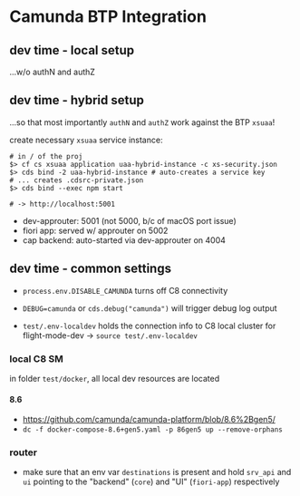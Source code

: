 # Camunda BTP Integration

## dev time - local setup

...w/o authN and authZ

## dev time - hybrid setup

...so that most importantly `authN` and `authZ` work against the BTP `xsuaa`!

create necessary `xsuaa` service instance:

```shell
# in / of the proj
$> cf cs xsuaa application uaa-hybrid-instance -c xs-security.json
$> cds bind -2 uaa-hybrid-instance # auto-creates a service key
# ... creates .cdsrc-private.json
$> cds bind --exec npm start

# -> http://localhost:5001
```

- dev-approuter: 5001 (not 5000, b/c of macOS port issue)
- fiori app: served w/ approuter on 5002
- cap backend: auto-started via dev-approuter on 4004

## dev time - common settings

- `process.env.DISABLE_CAMUNDA` turns off C8 connectivity
- `DEBUG=camunda` or `cds.debug("camunda")` will trigger debug log output

- `test/.env-localdev` holds the connection info to C8 local cluster for flight-mode-dev &rarr; `source test/.env-localdev`

### local C8 SM

in folder `test/docker`, all local dev resources are located

#### 8.6

- https://github.com/camunda/camunda-platform/blob/8.6%2Bgen5/
- `dc -f docker-compose-8.6+gen5.yaml -p 86gen5 up --remove-orphans`

### router

- make sure that an env var `destinations` is present and hold `srv_api` and `ui` pointing to the "backend" (`core`) and "UI" (`fiori-app`) respectively
